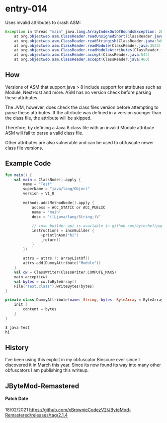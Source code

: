 # entry-014

Uses invalid attributes to crash ASM:
```Java
Exception in thread "main" java.lang.ArrayIndexOutOfBoundsException: 284
	at org.objectweb.asm.ClassReader.readUnsignedShort(ClassReader.java:3363)
	at org.objectweb.asm.ClassReader.readStringish(ClassReader.java:3493)
	at org.objectweb.asm.ClassReader.readModule(ClassReader.java:3523)
	at org.objectweb.asm.ClassReader.readModuleAttributes(ClassReader.java:720)
	at org.objectweb.asm.ClassReader.accept(ClassReader.java:544)
	at org.objectweb.asm.ClassReader.accept(ClassReader.java:400)
```

## How
Versions of ASM that support java > 8 include support for attributes such as Module, NestHost and more. 
ASM has no version check before parsing these attributes.

The JVM, however, does check the class files version before attempting to parse these attributes.
If the attribute was defined in a version younger than the class file, the attribute will be skipped.

Therefore, by defining a Java 8 class file with an invalid Module attribute ASM will fail to parse a valid class file.

Other attributes are also vulnerable and can be used to obfuscate newer class file versions.

## Example Code
```Kotlin
fun main() {
	val main = ClassNode().apply {
		name = "Test"
		superName = "java/lang/Object"
		version = V1_8
		
		methods.add(MethodNode().apply {
			access = ACC_STATIC or ACC_PUBLIC
			name = "main"
			desc = "([Ljava/lang/String;)V"
			
			// insn builder api is available in github.com/bytechef/paperbin sources
			instructions = insnBuilder {
				+printlnAsm("hi")
				_return()
			}
		})
		
		attrs = attrs ?: arrayListOf()
		attrs.add(DummyAttribute("Module"))
	}
	val cw = ClassWriter(ClassWriter.COMPUTE_MAXS)
	main.accept(cw)
	val bytes = cw.toByteArray()
	File("Test.class").writeBytes(bytes)
}

private class DummyAttribute(name: String, bytes: ByteArray = ByteArray(Random.nextInt(2))): Attribute(name) {
	init {
		content = bytes
	}
}
```
```Bash
$ java Test
hi
```

## History
I've been using this exploit in my obfuscator Binscure ever since I discovered it in March this year. Since its now found its way into many other obfuscators I am publishing this writeup.

## JByteMod-Remastered

#### Patch Date
18/02/2021
https://github.com/xBrownieCodezV2/JByteMod-Remastered/releases/tag/2.1.4
